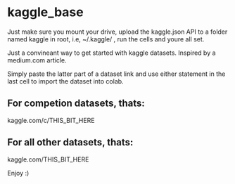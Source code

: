 # kaggle_base

Just make sure you mount your drive, upload the kaggle.json API to a folder named kaggle in root, i.e, ~/.kaggle/ , run the cells and youre all set.

Just a convineant way to get started with kaggle datasets. Inspired by a medium.com article.

Simply paste the latter part of a dataset link and use either statement in the last cell to import the dataset into colab.

## For competion datasets, thats: 

kaggle.com/c/THIS_BIT_HERE


## For all other datasets, thats:

kaggle.com/THIS_BIT_HERE

Enjoy :) 
